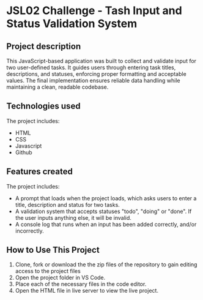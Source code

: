 # JSL02 Challenge - Tash Input and Status Validation System

## Project description

This JavaScript-based application was built to collect and validate input for two user-defined tasks. It guides users through entering task titles, descriptions, and statuses, enforcing proper formatting and acceptable values. The final implementation ensures reliable data handling while maintaining a clean, readable codebase.

## Technologies used

The project includes:

- HTML
- CSS
- Javascript
- Github

## Features created

The project includes:

- A prompt that loads when the project loads, which asks users to enter a title, description and status for two tasks.
- A validation system that accepts statuses "todo", "doing" or "done". If the user inputs anything else, it will be invalid.
- A console log that runs when an input has been added correctly, and/or incorrectly.

## How to Use This Project

1. Clone, fork or download the the zip files of the repository to gain editing access to the project files
2. Open the project folder in VS Code.
3. Place each of the necessary files in the code editor.
4. Open the HTML file in live server to view the live project.
